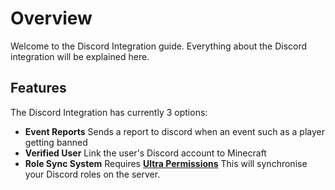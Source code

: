 # Overview
Welcome to the Discord Integration guide. Everything about the Discord integration will be explained here.
<br>
 
## Features
The Discord Integration has currently 3 options:
* **Event Reports** 
    Sends a report to discord when an event such as a player getting banned
* **Verified User** 
    Link the user's Discord account to Minecraft
* **Role Sync System** Requires **[Ultra Permissions](https://ultrapermissions.com)**
    This will synchronise your Discord roles on the server.
